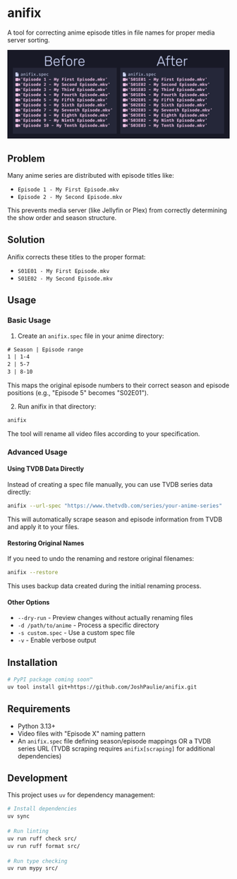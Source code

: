 # anifix

A tool for correcting anime episode titles in file names for proper media server sorting.

![banner](assets/readme/banner.png)

## Problem

Many anime series are distributed with episode titles like:

- `Episode 1 - My First Episode.mkv`
- `Episode 2 - My Second Episode.mkv`

This prevents media server (like Jellyfin or Plex) from correctly determining the show order and season structure.

## Solution

Anifix corrects these titles to the proper format:

- `S01E01 - My First Episode.mkv`
- `S01E02 - My Second Episode.mkv`

## Usage

### Basic Usage

1. Create an `anifix.spec` file in your anime directory:
```txt
# Season | Episode range
1 | 1-4
2 | 5-7
3 | 8-10
```

This maps the original episode numbers to their correct season and episode positions (e.g., "Episode 5" becomes "S02E01").

2. Run anifix in that directory:
```bash
anifix
```

The tool will rename all video files according to your specification.

### Advanced Usage

#### Using TVDB Data Directly

Instead of creating a spec file manually, you can use TVDB series data directly:

```bash
anifix --url-spec "https://www.thetvdb.com/series/your-anime-series"
```

This will automatically scrape season and episode information from TVDB and apply it to your files.

#### Restoring Original Names

If you need to undo the renaming and restore original filenames:

```bash
anifix --restore
```

This uses backup data created during the initial renaming process.

#### Other Options

- `--dry-run` - Preview changes without actually renaming files
- `-d /path/to/anime` - Process a specific directory
- `-s custom.spec` - Use a custom spec file
- `-v` - Enable verbose output

## Installation

```bash
# PyPI package coming soon™
uv tool install git+https://github.com/JoshPaulie/anifix.git
```

## Requirements

- Python 3.13+
- Video files with "Episode X" naming pattern
- An `anifix.spec` file defining season/episode mappings OR a TVDB series URL (TVDB scraping requires `anifix[scraping]` for additional dependencies)

## Development

This project uses `uv` for dependency management:

```bash
# Install dependencies
uv sync

# Run linting
uv run ruff check src/
uv run ruff format src/

# Run type checking
uv run mypy src/
```
